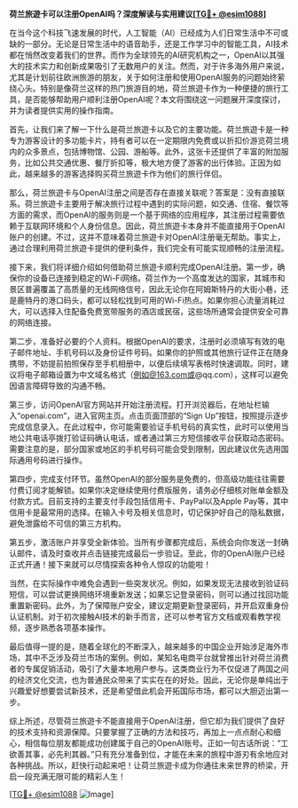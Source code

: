 **荷兰旅遊卡可以注册OpenAI吗？深度解读与实用建议[[TG💪+ @esim1088](https://t.me/s/esim1088)]**

在当今这个科技飞速发展的时代，人工智能（AI）已经成为人们日常生活中不可或缺的一部分。无论是日常生活中的语音助手，还是工作学习中的智能工具，AI技术都在悄然改变着我们的世界。而作为全球领先的AI研究机构之一，OpenAI以其强大的技术实力和创新成果吸引了无数用户的关注。然而，对于许多海外用户来说，尤其是计划前往欧洲旅游的朋友，关于如何注册和使用OpenAI服务的问题始终萦绕心头。特别是像荷兰这样的热门旅游目的地，荷兰旅遊卡作为一种便捷的旅行工具，是否能够帮助用户顺利注册OpenAI呢？本文将围绕这一问题展开深度探讨，并为读者提供实用的操作指南。

首先，让我们来了解一下什么是荷兰旅遊卡以及它的主要功能。荷兰旅遊卡是一种专为游客设计的多功能卡片，持有者可以在一定期限内免费或以折扣价游览荷兰境内的众多景点，包括博物馆、公园、游船等。此外，这张卡还提供了丰富的附加服务，比如公共交通优惠、餐厅折扣等，极大地方便了游客的出行体验。正因为如此，越来越多的游客选择购买荷兰旅遊卡作为他们的旅行伴侣。

那么，荷兰旅遊卡与OpenAI注册之间是否存在直接关联呢？答案是：没有直接联系。荷兰旅遊卡主要用于解决旅行过程中遇到的实际问题，如交通、住宿、餐饮等方面的需求，而OpenAI的服务则是一个基于网络的应用程序，其注册过程需要依赖于互联网环境和个人身份信息。因此，荷兰旅遊卡本身并不能直接用于OpenAI账户的创建。不过，这并不意味着荷兰旅遊卡对OpenAI注册毫无帮助。事实上，通过合理利用荷兰旅遊卡提供的便利条件，我们完全有可能实现顺畅的注册流程。

接下来，我们将详细介绍如何借助荷兰旅遊卡顺利完成OpenAI注册。第一步，确保你的设备已连接到稳定的Wi-Fi网络。荷兰作为一个高度发达的国家，其城市和景区普遍覆盖了高质量的无线网络信号，因此无论你在阿姆斯特丹的大街小巷，还是鹿特丹的港口码头，都可以轻松找到可用的Wi-Fi热点。如果你担心流量消耗过大，可以选择入住配备免费宽带服务的酒店或民宿，这些场所通常会提供安全可靠的网络连接。

第二步，准备好必要的个人资料。根据OpenAI的要求，注册时必须填写有效的电子邮件地址、手机号码以及身份证件号码。如果你的护照或其他旅行证件正在随身携带，不妨提前拍照保存至手机相册中，以便后续填写表格时快速调取。同时，建议将电子邮箱设置为中文域名格式（例如@163.com或@qq.com），这样可以避免因语言障碍导致的沟通不畅。

第三步，访问OpenAI官方网站并开始注册流程。打开浏览器后，在地址栏输入“openai.com”，进入官网主页。点击页面顶部的“Sign Up”按钮，按照提示逐步完成信息录入。在此过程中，你可能需要验证手机号码的真实性，此时可以使用当地公共电话亭拨打验证码确认电话，或者通过第三方短信接收平台获取动态密码。需要注意的是，部分国家或地区的手机号码可能会受到限制，因此建议优先选用国际通用号码进行操作。

第四步，完成支付环节。虽然OpenAI的部分服务是免费的，但高级功能往往需要付费订阅才能解锁。如果你决定继续使用付费版服务，请务必仔细核对账单金额及付款方式。目前支持的主要支付手段包括信用卡、PayPal以及Apple Pay等，其中信用卡是最常用的选择。在输入卡号及相关信息时，切记保护好自己的隐私数据，避免泄露给不可信的第三方机构。

第五步，激活账户并享受全新体验。当所有步骤都完成后，系统会向你发送一封确认邮件，请及时查收并点击链接完成最后一步验证。至此，你的OpenAI账户已经正式开通！接下来就可以尽情探索各种令人惊叹的功能啦！

当然，在实际操作中难免会遇到一些突发状况。例如，如果发现无法接收到验证码短信，可以尝试更换网络环境重新发送；如果忘记登录密码，则可以通过找回功能重置新密码。此外，为了保障账户安全，建议定期更新登录密码，并开启双重身份认证机制。对于初次接触AI技术的新手而言，还可以参考官方文档或观看教学视频，逐步熟悉各项基本操作。

最后值得一提的是，随着全球化的不断深入，越来越多的中国企业开始涉足海外市场，其中不乏涉及荷兰市场的案例。例如，某知名电商平台就曾推出针对荷兰消费者的专属促销活动，吸引了大量本地用户参与。这类商业行为不仅促进了两国之间的经济文化交流，也为普通民众带来了实实在在的好处。因此，无论你是单纯出于兴趣爱好想要尝试新技术，还是希望借此机会开拓国际市场，都可以大胆迈出第一步。

综上所述，尽管荷兰旅遊卡不能直接用于OpenAI注册，但它却为我们提供了良好的技术支持和资源保障。只要掌握了正确的方法和技巧，再加上一点点耐心和细心，相信每位朋友都能成功创建属于自己的OpenAI账号。正如一句古话所说：“工欲善其事，必先利其器。”只有充分准备到位，才能在未来的旅程中游刃有余地应对各种挑战。所以，赶快行动起来吧！让荷兰旅遊卡成为你通往未来世界的桥梁，开启一段充满无限可能的精彩人生！

[[TG💪+ @esim1088](https://t.me/s/esim1088) ![Image](https://i.postimg.cc/4NQfJmqS/Snipaste-2025-05-13-00-14-12.png)]